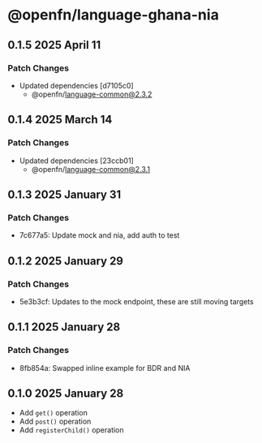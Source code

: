 # @openfn/language-ghana-nia

## 0.1.5 2025 April 11

### Patch Changes

* Updated dependencies \[d7105c0]
  * @openfn/language-common@2.3.2

## 0.1.4 2025 March 14

### Patch Changes

* Updated dependencies \[23ccb01]
  * @openfn/language-common@2.3.1

## 0.1.3 2025 January 31

### Patch Changes

* 7c677a5: Update mock and nia, add auth to test

## 0.1.2 2025 January 29

### Patch Changes

* 5e3b3cf: Updates to the mock endpoint, these are still moving targets

## 0.1.1 2025 January 28

### Patch Changes

* 8fb854a: Swapped inline example for BDR and NIA

## 0.1.0 2025 January 28

* Add `get()` operation
* Add `post()` operation
* Add `registerChild()` operation
